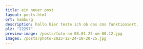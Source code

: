 ```yaml
---
title: ein neuer post
layout: posts.html
ort: hamburg
description: hallo hier teste ich ob das cms funktioniert.
plz: "22297"
preview-image: /posts/foto-am-08.01.25-um-00.12.jpg
images: /posts/photo-2023-12-24-10-20-25.jpg
---
```

